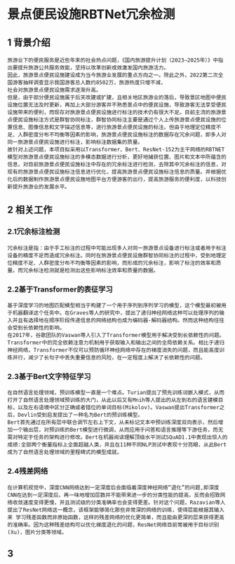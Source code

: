 # 景点便民设施RBTNet冗余检测
## 1 背景介绍
    旅游业下的便民服务是近些年来的社会热点问题，《国内旅游提升计划（2023—2025年）》中指出要提升旅游公共服务效能，坚持以改革创新成效激发国内旅游活力。
    因此，旅游景点便民设施建设成为当今旅游业发展的重点方向之一。除此之外，2022第二次全国游客抽样调查显示我国游客总人数约8502万，旅游热度只增不减，
    社会对旅游景点便民设施需求逐渐升高。
    但是，由于部分便民设施属于后天改建或扩建，且相关地区旅游业的落后，导致景区地图中便民设施位置无法及时更新，再加上大部分游客并不熟悉景点中的便民设施，导致游客无法享受便民设施带来的便利，而现存对旅游景点便民设施进行标注的技术仍有很大不足。目前主流的旅游景点便民设施标注方式是群智协同标注，群智协同标注主要是通过个人上传旅游景点便民设施的位置信息、图像信息和文字描述信息等，进行旅游景点便民设施的标注。但由于地理定位精度不足、人群密度分布不均衡等因素的影响，旅游景点便民设施标注的数据存在冗余问题，即多人对同一旅游景点便民设施进行标注，影响标注数据集的质量。
    故针对上述问题，本项目拟采用以Transformer、Bert、ResNet-152为主干网络的RBTNET模型对旅游景点便民设施标注的多模态数据进行分析，更好地捕获位置、图片和文本中所蕴含的信息，对目前旅游景点便民设施标注中存在的冗余标注进行检测，去除其中冗余标注的信息，对现有的旅游景点便民设施标注信息进行优化，提高旅游景点便民设施标注信息的质量。并根据优化后的数据制作旅游景点便民设施地图平台方便游客的出行，提高旅游服务的便利度，以科技创新提升旅游业的发展水平。
## 2 相关工作
### 2.1冗余标注检测
    冗余标注是指：由于手工标注的过程中可能出现多人对同一旅游景点设备进行标注或者用于标注设备的精度不足而造成冗余标注。同时在旅游景点便民设施群智协同标注的过程中，受到地理定位精度不足、人群密度分布不均衡等因素的影响，而形成的冗余标注，影响了标注的效率和质量。而冗余标注检测就是检测出这些影响标注效率和质量的数据。
### 2.2基于Transformer的表征学习
    基于深度学习的地图匹配模型相当于构建了一个用于序列到序列学习的模型，这个模型最初被用于机器翻译这个任务中。在Graves等人的研究中，提出了递归神经网络这种可以处理序列的输入并且有选择地在顺序阶段传递信息的网络结构也成为编码器-解码器结构。然而这种结构往往会受到长依赖性的影响。
    在2017年，谷歌团队的Vaswan等人引入了Transformer模型用于解决受到长依赖性的问题。Transformer中的完全依赖注意力机制用于获取输入和输出之间的全局依赖关系。相比于递归神经网络，Transformer不仅可以预防循环神经网络中存在的梯度消失的问题，而且能高度训练并行，减少了长句子中丢失重要信息的风险，在一定程度上解决了长依赖性的问题。
### 2.3基于Bert文字特征学习
    在自然语言处理领域，预训练模型一直是一个难点。Turian提出了预先训练词嵌入模式，从而打开了自然语言处理领域预训练的大门，从此以后又有Mnih等人提出的从左到右的语言建模目标，以及左右语境中区分正确或者错位的单词目标(Mikolov)。Vaswan提出Transformer之后，Devlin受到启发提出了一种名为Bert的预训练模型。
    Bert首先通过在所有层中联合调节左右上下文，从未标记文本中预训练深度双向表示，然后增加一个输出层，对预训练的Bert模型进行微调，从而应用于问答和语言推理等下游任务，而无需对特定于任务的架构进行修改。Bert在机器阅读理解顶级水平测试SQuAD1.1中表现出惊人的成绩:全部两个衡量指标上全面超越人类，并且在11种不同NLP测试中表现十分亮眼，从此Bert成为了自然语言处理领域的里程碑式的模型成就。
### 2.4残差网络
    在计算机视觉中，深度CNN网络达到一定深度后会面临着深度神经网络“退化”的问题,即深度CNN在达到一定深度后，再一味地增加层数并不能带来进一步的分类性能的提高，反而会招致网络收敛速度变得更慢，并且测试级的分类准确率也会变得更差。针对这个问题，Razavian等人提出了ResNet网络这一概念，该框架能够简化那些非常深的网络的训练，使得层能根据其输入来 学习残差函数而非原始函数，这样的残差网络的优化更简单，而且能由更深的层来获得更高的准确率。因为这种残差结构可以优化梯度退化的问题，ResNet网络目前常被用于目标识别(Xu)，图片分类等领域。
## 3 

